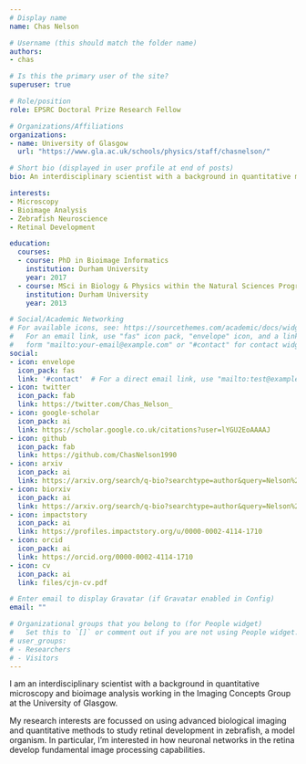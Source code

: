 ```yaml
---
# Display name
name: Chas Nelson

# Username (this should match the folder name)
authors:
- chas

# Is this the primary user of the site?
superuser: true

# Role/position
role: EPSRC Doctoral Prize Research Fellow

# Organizations/Affiliations
organizations:
- name: University of Glasgow
  url: "https://www.gla.ac.uk/schools/physics/staff/chasnelson/"

# Short bio (displayed in user profile at end of posts)
bio: An interdisciplinary scientist with a background in quantitative microscopy and bioimage analysis.

interests:
- Microscopy
- Bioimage Analysis
- Zebrafish Neuroscience
- Retinal Development

education:
  courses:
  - course: PhD in Bioimage Informatics
    institution: Durham University
    year: 2017
  - course: MSci in Biology & Physics within the Natural Sciences Programme
    institution: Durham University
    year: 2013

# Social/Academic Networking
# For available icons, see: https://sourcethemes.com/academic/docs/widgets/#icons
#   For an email link, use "fas" icon pack, "envelope" icon, and a link in the
#   form "mailto:your-email@example.com" or "#contact" for contact widget.
social:
- icon: envelope
  icon_pack: fas
  link: '#contact'  # For a direct email link, use "mailto:test@example.org".
- icon: twitter
  icon_pack: fab
  link: https://twitter.com/Chas_Nelson_
- icon: google-scholar
  icon_pack: ai
  link: https://scholar.google.co.uk/citations?user=lYGU2EoAAAAJ
- icon: github
  icon_pack: fab
  link: https://github.com/ChasNelson1990
- icon: arxiv
  icon_pack: ai
  link: https://arxiv.org/search/q-bio?searchtype=author&query=Nelson%2C+C+J
- icon: biorxiv
  icon_pack: ai
  link: https://arxiv.org/search/q-bio?searchtype=author&query=Nelson%2C+C+J
- icon: impactstory
  icon_pack: ai
  link: https://profiles.impactstory.org/u/0000-0002-4114-1710
- icon: orcid
  icon_pack: ai
  link: https://orcid.org/0000-0002-4114-1710
- icon: cv
  icon_pack: ai
  link: files/cjn-cv.pdf

# Enter email to display Gravatar (if Gravatar enabled in Config)
email: ""

# Organizational groups that you belong to (for People widget)
#   Set this to `[]` or comment out if you are not using People widget.
# user_groups:
# - Researchers
# - Visitors
---
```


I am an interdisciplinary scientist with a background in quantitative microscopy and bioimage analysis working in the Imaging Concepts Group at the University of Glasgow.

My research interests are focussed on using advanced biological imaging and quantitative methods to study retinal development in zebrafish, a model organism.
In particular, I’m interested in how neuronal networks in the retina develop fundamental image processing capabilities.
